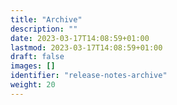 ```yaml
---
title: "Archive"
description: ""
date: 2023-03-17T14:08:59+01:00
lastmod: 2023-03-17T14:08:59+01:00
draft: false
images: []
identifier: "release-notes-archive"
weight: 20
---
```

